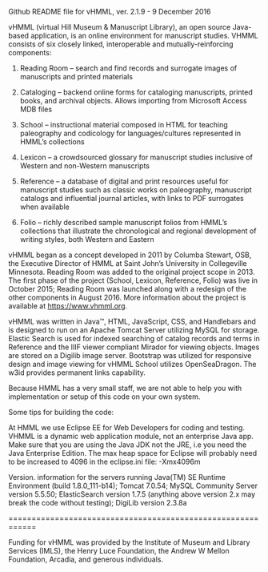 Github README file for vHMML, ver. 2.1.9 - 9 December 2016 

vHMML (virtual Hill Museum & Manuscript Library), an open source Java-based application, is an online environment for manuscript studies. VHMML consists of six closely linked, interoperable and mutually-reinforcing components: 
1.	Reading Room – search and find records and surrogate images of manuscripts and printed materials

2.	Cataloging – backend online forms for cataloging manuscripts, printed books, and archival objects. Allows importing from Microsoft Access MDB files

3.	School – instructional material composed in HTML for teaching paleography and codicology for languages/cultures represented in HMML’s collections

4.	Lexicon – a crowdsourced glossary for manuscript studies inclusive of Western and non-Western manuscripts

5.	Reference – a database of digital and print resources useful for manuscript studies such as classic works on paleography, manuscript catalogs and influential journal articles, with links to PDF surrogates when available

6.	Folio – richly described sample manuscript folios from HMML’s collections that illustrate the chronological and regional development of writing styles, both Western and Eastern

vHMML began as a concept developed in 2011 by Columba Stewart, OSB, the Executive Director of HMML at Saint John’s University in Collegeville Minnesota. Reading Room was added to the original project scope in 2013. The first phase of the project (School, Lexicon, Reference, Folio) was live in October 2015; Reading Room was launched along with a redesign of the other components in August 2016. More information about the project is available at https://www.vhmml.org. 

vHMML was written in Java™, HTML, JavaScript, CSS, and Handlebars and is designed to run on an Apache Tomcat Server utilizing MySQL for storage. Elastic Search is used for indexed searching of catalog records and terms in Reference and the IIIF viewer compliant Mirador for viewing objects. Images are stored on a Digilib image server. Bootstrap was utilized for responsive design and image viewing for vHMML School utilizes OpenSeaDragon. The w3id provides permanent links capability.

Because HMML has a very small staff, we are not able to help you with implementation or setup of this code on your own system.

Some tips for building the code:

At HMML we use Eclipse EE  for Web Developers for coding and testing. VHMML is a dynamic web application module, not an enterprise Java app. Make sure that you are using the Java JDK not the JRE, i.e you need the Java Enterprise Edition. The max heap space for Eclipse will probably need to be increased to 4096 in the eclipse.ini file:
-Xmx4096m

Version. information for the servers
running Java(TM) SE Runtime Environment (build 1.8.0_111-b14);
Tomcat 7.0.54;
MySQL Community Server version 5.5.50;
ElasticSearch version 1.7.5 (anything above version 2.x may break the code without testing);
DigiLib version 2.3.8a

============================================================

Funding for vHMML was provided by the Institute of Museum and Library Services (IMLS), the Henry Luce Foundation, the Andrew W Mellon Foundation, Arcadia, and generous individuals. 
